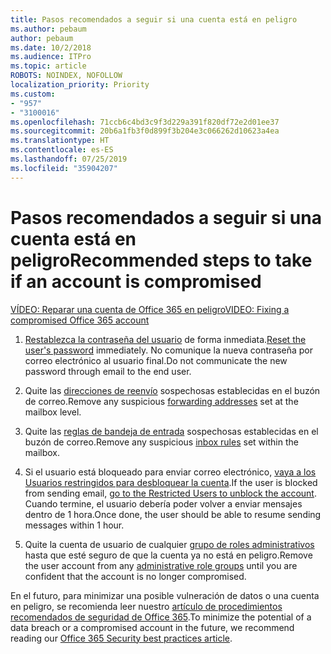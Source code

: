 ```yaml
---
title: Pasos recomendados a seguir si una cuenta está en peligro
ms.author: pebaum
author: pebaum
ms.date: 10/2/2018
ms.audience: ITPro
ms.topic: article
ROBOTS: NOINDEX, NOFOLLOW
localization_priority: Priority
ms.custom:
- "957"
- "3100016"
ms.openlocfilehash: 71ccb6c4bd3c9f3d229a391f820df72e2d01ee37
ms.sourcegitcommit: 20b6a1fb3f0d899f3b204e3c066262d10623a4ea
ms.translationtype: HT
ms.contentlocale: es-ES
ms.lasthandoff: 07/25/2019
ms.locfileid: "35904207"
---
```

# <a name="recommended-steps-to-take-if-an-account-is-compromised"></a><span data-ttu-id="ccf88-102">Pasos recomendados a seguir si una cuenta está en peligro</span><span class="sxs-lookup"><span data-stu-id="ccf88-102">Recommended steps to take if an account is compromised</span></span>

[<span data-ttu-id="ccf88-103">VÍDEO: Reparar una cuenta de Office 365 en peligro</span><span class="sxs-lookup"><span data-stu-id="ccf88-103">VIDEO: Fixing a compromised Office 365 account</span></span>](https://www.microsoft.com/videoplayer/embed/RE2jvOb?pid=ocpVideo0-innerdiv-oneplayer&amp;postJsllMsg=true&amp;maskLevel=20&amp;autoplay=true)
  
1. <span data-ttu-id="ccf88-104">[Restablezca la contraseña del usuario](https://support.office.com/article/7a5d073b-7fae-4aa5-8f96-9ecd041aba9c) de forma inmediata.</span><span class="sxs-lookup"><span data-stu-id="ccf88-104">[Reset the user's password](https://support.office.com/article/7a5d073b-7fae-4aa5-8f96-9ecd041aba9c) immediately.</span></span> <span data-ttu-id="ccf88-105">No comunique la nueva contraseña por correo electrónico al usuario final.</span><span class="sxs-lookup"><span data-stu-id="ccf88-105">Do not communicate the new password through email to the end user.</span></span>

2. <span data-ttu-id="ccf88-106">Quite las [direcciones de reenvío](https://support.office.com/article/ab5eb117-0f22-4fa7-a662-3a6bdb0add74) sospechosas establecidas en el buzón de correo.</span><span class="sxs-lookup"><span data-stu-id="ccf88-106">Remove any suspicious [forwarding addresses](https://support.office.com/article/ab5eb117-0f22-4fa7-a662-3a6bdb0add74) set at the mailbox level.</span></span>

3. <span data-ttu-id="ccf88-107">Quite las [reglas de bandeja de entrada](https://support.office.com/article/1433E3A0-7FB0-4999-B536-50E05CB67FED) sospechosas establecidas en el buzón de correo.</span><span class="sxs-lookup"><span data-stu-id="ccf88-107">Remove any suspicious [inbox rules](https://support.office.com/article/1433E3A0-7FB0-4999-B536-50E05CB67FED) set within the mailbox.</span></span>

4. <span data-ttu-id="ccf88-108">Si el usuario está bloqueado para enviar correo electrónico, [vaya a los Usuarios restringidos para desbloquear la cuenta](https://protection.office.com/?hash=/restrictedusers).</span><span class="sxs-lookup"><span data-stu-id="ccf88-108">If the user is blocked from sending email, [go to the Restricted Users to unblock the account](https://protection.office.com/?hash=/restrictedusers).</span></span> <span data-ttu-id="ccf88-109">Cuando termine, el usuario debería poder volver a enviar mensajes dentro de 1 hora.</span><span class="sxs-lookup"><span data-stu-id="ccf88-109">Once done, the user should be able to resume sending messages within 1 hour.</span></span>

5. <span data-ttu-id="ccf88-110">Quite la cuenta de usuario de cualquier [grupo de roles administrativos](https://support.office.com/article/eac4d046-1afd-4f1a-85fc-8219c79e1504) hasta que esté seguro de que la cuenta ya no está en peligro.</span><span class="sxs-lookup"><span data-stu-id="ccf88-110">Remove the user account from any [administrative role groups](https://support.office.com/article/eac4d046-1afd-4f1a-85fc-8219c79e1504) until you are confident that the account is no longer compromised.</span></span>

<span data-ttu-id="ccf88-111">En el futuro, para minimizar una posible vulneración de datos o una cuenta en peligro, se recomienda leer nuestro [artículo de procedimientos recomendados de seguridad de Office 365](https://support.office.com/article/9295e396-e53d-49b9-ae9b-0b5828cdedc3).</span><span class="sxs-lookup"><span data-stu-id="ccf88-111">To minimize the potential of a data breach or a compromised account in the future, we recommend reading our [Office 365 Security best practices article](https://support.office.com/article/9295e396-e53d-49b9-ae9b-0b5828cdedc3).</span></span>
  